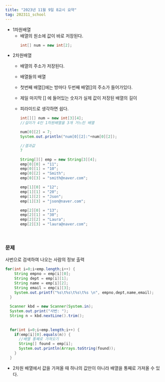 ```yaml
---
title: "2023년 11월 9일 8교시 요약"
tag: 202311_school
---
```


- 1차원배열
  - 배열의 원소에 값이 바로 저장된다.
    ```java
    int[] num = new int[2];
    ```
- 2차원배열
  - 배열의 주소가 저장된다.
  - 배열들의 배열
  - 첫번째 배열[]에는 방마다 두번째 배열[]의 주소가 들어가있다.
  - 제일 마지막 [] 에 들어있는 숫자가 실제 값이 저장된 배열의 길이
  - 피라미드로 생각하면 쉽다.


    ```java
    int[][] num = new int[3][4];
    //길이가 4인 1차원배열을 3개 거느린 배열

    num[0][2] = 7;
    System.out.println("num[0][2]:"+num[0][2]);

    //결과값
    7
    ```

    ```java
    String[][] emp = new String[3][4];
    emp[0][0] = "11";
    emp[0][1] = "10";
    emp[0][2] = "Smith";
    emp[0][3] = "smith@naver.com";

    emp[1][0] = "12";
    emp[1][1] = "20";
    emp[1][2] = "Json";
    emp[1][3] = "json@naver.com";

    emp[2][0] = "13";
    emp[2][1] = "30";
    emp[2][2] = "Laura";
    emp[2][3] = "laura@naver.com";
    ```

<br>

### 문제
사번으로 검색하여 나오는 사람의 정보 출력

```java
for(int i=0;i<emp.length;i++) {
    String empno = emp[i][0]; 
    String dept = emp[i][1]; 
    String name = emp[i][2]; 
    String email = emp[i][3];
    System.out.printf("%s\t%s\t%s\t%s \n", empno,dept,name,email);
  }
  
  Scanner kbd = new Scanner(System.in);
  System.out.print("사번: ");
  String n = kbd.nextLine().trim();
  
  
  for(int i=0;i<emp.length;i++) {
    if(emp[i][0].equals(n)) {
      //배열 통째로 가져오기
      String[] found = emp[i];
      System.out.println(Arrays.toString(found));
    }
  }
```
- 2차원 배열에서 값을 가져올 때 하나의 값만이 아니라 배열을 통째로 가져올 수 있다. 